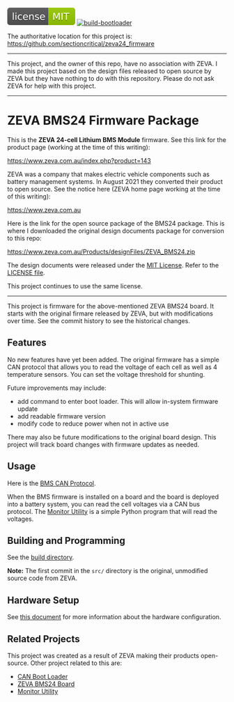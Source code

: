 [![](doc/img/license-badge.svg)](https://opensource.org/licenses/MIT)
[![build-bootloader](https://github.com/sectioncritical/zeva24_firmware/actions/workflows/build.yml/badge.svg)](https://github.com/sectioncritical/zeva24_firmware/actions/workflows/build.yml)


The authoritative location for this project is:
https://github.com/sectioncritical/zeva24_firmware

* * * * *

This project, and the owner of this repo, have no association with ZEVA. I made
this project based on the design files released to open source by ZEVA but they
have nothing to do with this repository. Please do not ask ZEVA for help with
this project.

* * * * *

ZEVA BMS24 Firmware Package
===========================

This is the **ZEVA 24-cell Lithium BMS Module** firmware. See this link for
the product page (working at the time of this writing):

https://www.zeva.com.au/index.php?product=143

ZEVA was a company that makes electric vehicle components such as battery
management systems. In August 2021 they converted their product to open source.
See the notice here (ZEVA home page working at the time of this writing):

https://www.zeva.com.au

Here is the link for the open source package of the BMS24 package. This is
where I downloaded the original design documents package for conversion to this
repo:

https://www.zeva.com.au/Products/designFiles/ZEVA_BMS24.zip

The design documents were released under the [MIT License](https://choosealicense.com/licenses/mit/).
Refer to the [LICENSE file](LICENSE.txt).

This project continues to use the same license.

* * * * *

This project is firmware for the above-mentioned ZEVA BMS24 board. It starts
with the original firmare released by ZEVA, but with modifications over time.
See the commit history to see the historical changes.

Features
--------

No new features have yet been added. The original firmware has a simple CAN
protocol that allows you to read the voltage of each cell as well as 4
temperature sensors. You can set the voltage threshold for shunting.

Future improvements may include:

- add command to enter boot loader. This will allow in-system firmware update
- add readable firmware version
- modify code to reduce power when not in active use

There may also be future modifications to the original board design. This
project will track board changes with firmware updates as needed.

Usage
-----

Here is the [BMS CAN Protocol](doc/protocol.md).

When the BMS firmware is installed on a board and the board is deployed into
a battery system, you can read the cell voltages via a CAN bus protocol. The
[Monitor Utility](https://github.com/sectioncritical/zeva12can) is a simple
Python program that will read the voltages.

Building and Programming
------------------------

See the [build directory](build).

**Note:** The first commit in the `src/` directory is the original, unmodified
source code from ZEVA.

Hardware Setup
--------------

See [this document](docs/dev_hardware.md) for more information about the
hardware configuration.

Related Projects
----------------

This project was created as a result of ZEVA making their products open-source.
Other project related to this are:

- [CAN Boot Loader](https://github.com/sectioncritical/atmega_can_bootloader)
- [ZEVA BMS24 Board](https://github.com/sectioncritical/zeva24_board)
- [Monitor Utility](https://github.com/sectioncritical/zeva12can)
